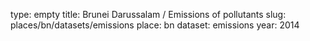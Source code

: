type: empty
title: Brunei Darussalam / Emissions of pollutants
slug: places/bn/datasets/emissions
place: bn
dataset: emissions
year: 2014
